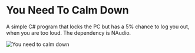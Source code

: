 # You Need To Calm Down

A simple C# program that locks the PC but has a 5% chance to log you out, when you are too loud.
The dependency is NAudio.

![You need to calm down](https://c.tenor.com/hx0s4ums9g8AAAAM/taylor-swift-calm-down.gif)